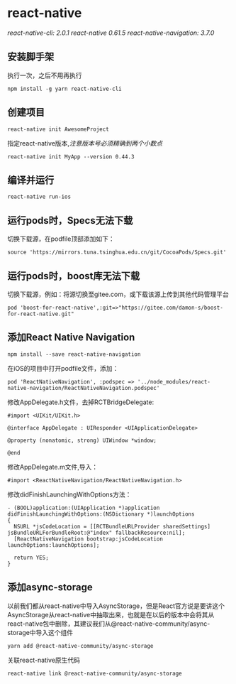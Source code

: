 # react-native

*react-native-cli: 2.0.1*
*react-native 0.61.5*
*react-native-navigation: 3.7.0*

## 安装脚手架
执行一次，之后不用再执行
```
npm install -g yarn react-native-cli

```
 
## 创建项目
```
react-native init AwesomeProject

```
指定react-native版本,*注意版本号必须精确到两个小数点*
```
react-native init MyApp --version 0.44.3
```
## 编译并运行
```
react-native run-ios

```
## 运行pods时，Specs无法下载
切换下载源，在podfile顶部添加如下：
```
source 'https://mirrors.tuna.tsinghua.edu.cn/git/CocoaPods/Specs.git'
```
## 运行pods时，boost库无法下载
切换下载源，例如：将源切换至gitee.com，或下载该源上传到其他代码管理平台
```
pod 'boost-for-react-native',:git=>"https://gitee.com/damon-s/boost-for-react-native.git"
```
## 添加React Native Navigation
```
npm install --save react-native-navigation

```
在iOS的项目中打开podfile文件，添加：
```
pod 'ReactNativeNavigation', :podspec => '../node_modules/react-native-navigation/ReactNativeNavigation.podspec'
```
修改AppDelegate.h文件，去掉RCTBridgeDelegate:
```
#import <UIKit/UIKit.h>

@interface AppDelegate : UIResponder <UIApplicationDelegate>

@property (nonatomic, strong) UIWindow *window;

@end
```
修改AppDelegate.m文件,导入：
```
#import <ReactNativeNavigation/ReactNativeNavigation.h>
```
修改didFinishLaunchingWithOptions方法：
```
- (BOOL)application:(UIApplication *)application didFinishLaunchingWithOptions:(NSDictionary *)launchOptions
{
  NSURL *jsCodeLocation = [[RCTBundleURLProvider sharedSettings] jsBundleURLForBundleRoot:@"index" fallbackResource:nil];
  [ReactNativeNavigation bootstrap:jsCodeLocation launchOptions:launchOptions];
  
  return YES;
}

```

## 添加async-storage
以前我们都从react-native中导入AsyncStorage，但是React官方说是要讲这个AsyncStorage从react-native中抽取出来，也就是在以后的版本中会将其从react-native包中删除，其建议我们从@react-native-community/async-storage中导入这个组件
```
yarn add @react-native-community/async-storage
```
关联react-native原生代码
```
react-native link @react-native-community/async-storage
```


